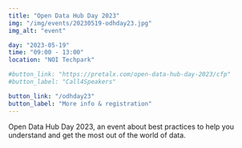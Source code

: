 ```yaml
---
title: "Open Data Hub Day 2023"
img: "/img/events/20230519-odhday23.jpg"
img_alt: "event"

day: "2023-05-19"
time: "09:00 - 13:00"
location: "NOI Techpark"

#button_link: "https://pretalx.com/open-data-hub-day-2023/cfp"
#button_label: "Call4Speakers"

button_link: "/odhday23"
button_label: "More info & registration"
---
```


Open Data Hub Day 2023, an event about best practices to help you understand and get the most out of the world of data.

